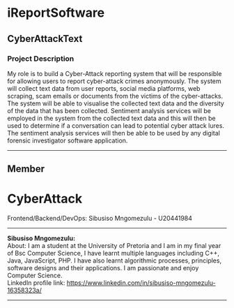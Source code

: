 <h1> <b> iReportSoftware </b> </h1>
 <h2> <b> CyberAttackText </b> </h2>
 <h3> <b> Project Description </b> </h3>
 <p> My role is to build a Cyber-Attack reporting system that will be responsible for allowing users to report cyber-attack crimes anonymously. The system will collect text data from user reports, social media platforms, web scraping, scam emails or documents from the victims of the cyber-attacks. The system will be able to visualise the collected text data and the diversity of the data that has been collected. Sentiment analysis services will be employed in the system from the collected text data and this will then be used to determine if a conversation can lead to potential cyber attack lures. The sentiment analysis services will then be able to be used by any digital forensic investigator software application.  </p>

 ----------------------------------------------------

 Member
 -------
 # CyberAttack

 Frontend/Backend/DevOps: Sibusiso Mngomezulu - U20441984
 

 -----------------------------------------------------


 <b> Sibusiso Mngomezulu: </b> <br>
 About: I am a student at the University of Pretoria and I am in my final year of Bsc Computer Science, I have learnt multiple languages including C++, Java, JavaScript, PHP. I have also learnt algorithmic processes, principles, software designs and their applications. I am passionate and enjoy Computer Science.<br>
 LinkedIn profile link: https://www.linkedin.com/in/sibusiso-mngomezulu-16358323a/
 

 -----------------------------------------------------
